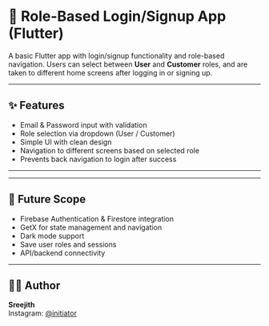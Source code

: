 # 🔐 Role-Based Login/Signup App (Flutter)

A basic Flutter app with login/signup functionality and role-based navigation. Users can select between **User** and **Customer** roles, and are taken to different home screens after logging in or signing up.

---

## ✨ Features

- Email & Password input with validation
- Role selection via dropdown (User / Customer)
- Simple UI with clean design
- Navigation to different screens based on selected role
- Prevents back navigation to login after success

---

---

## 🔮 Future Scope

- Firebase Authentication & Firestore integration
- GetX for state management and navigation
- Dark mode support
- Save user roles and sessions
- API/backend connectivity

---

## 👨‍💻 Author

**Sreejith**  
Instagram: [@initiator](https://instagram.com/thesreejithc)


